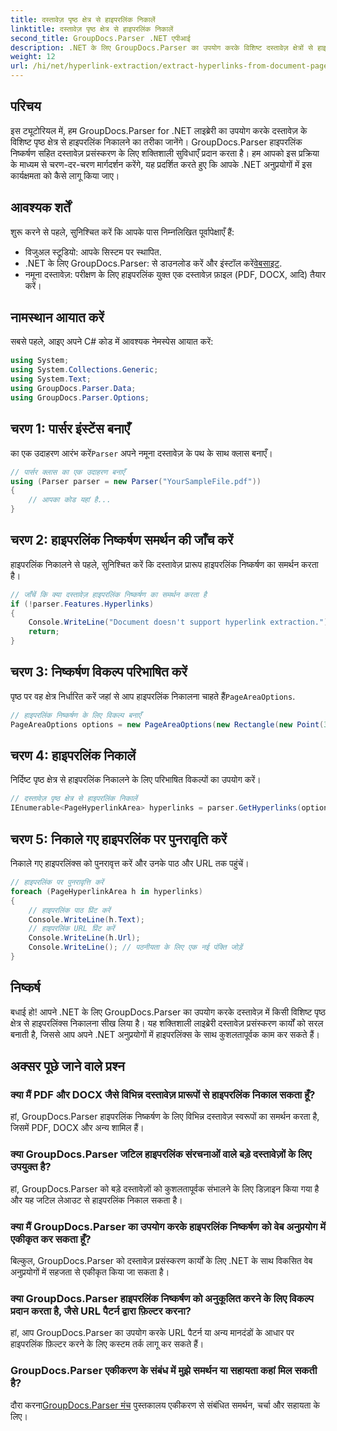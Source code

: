 ```yaml
---
title: दस्तावेज़ पृष्ठ क्षेत्र से हाइपरलिंक निकालें
linktitle: दस्तावेज़ पृष्ठ क्षेत्र से हाइपरलिंक निकालें
second_title: GroupDocs.Parser .NET एपीआई
description: .NET के लिए GroupDocs.Parser का उपयोग करके विशिष्ट दस्तावेज़ क्षेत्रों से हाइपरलिंक निकालने का तरीका जानें। अपनी दस्तावेज़ प्रसंस्करण क्षमताओं को बढ़ाएँ।
weight: 12
url: /hi/net/hyperlink-extraction/extract-hyperlinks-from-document-page-area/
---
```

## परिचय
इस ट्यूटोरियल में, हम GroupDocs.Parser for .NET लाइब्रेरी का उपयोग करके दस्तावेज़ के विशिष्ट पृष्ठ क्षेत्र से हाइपरलिंक निकालने का तरीका जानेंगे। GroupDocs.Parser हाइपरलिंक निष्कर्षण सहित दस्तावेज़ प्रसंस्करण के लिए शक्तिशाली सुविधाएँ प्रदान करता है। हम आपको इस प्रक्रिया के माध्यम से चरण-दर-चरण मार्गदर्शन करेंगे, यह प्रदर्शित करते हुए कि आपके .NET अनुप्रयोगों में इस कार्यक्षमता को कैसे लागू किया जाए।
## आवश्यक शर्तें
शुरू करने से पहले, सुनिश्चित करें कि आपके पास निम्नलिखित पूर्वापेक्षाएँ हैं:
- विजुअल स्टूडियो: आपके सिस्टम पर स्थापित.
- .NET के लिए GroupDocs.Parser: से डाउनलोड करें और इंस्टॉल करें[वेबसाइट](https://releases.groupdocs.com/parser/net/).
- नमूना दस्तावेज़: परीक्षण के लिए हाइपरलिंक युक्त एक दस्तावेज़ फ़ाइल (PDF, DOCX, आदि) तैयार करें।

## नामस्थान आयात करें
सबसे पहले, आइए अपने C# कोड में आवश्यक नेमस्पेस आयात करें:
```csharp
using System;
using System.Collections.Generic;
using System.Text;
using GroupDocs.Parser.Data;
using GroupDocs.Parser.Options;
```
## चरण 1: पार्सर इंस्टेंस बनाएँ
 का एक उदाहरण आरंभ करें`Parser` अपने नमूना दस्तावेज़ के पथ के साथ क्लास बनाएँ।
```csharp
// पार्सर क्लास का एक उदाहरण बनाएँ
using (Parser parser = new Parser("YourSampleFile.pdf"))
{
    // आपका कोड यहां है...
}
```
## चरण 2: हाइपरलिंक निष्कर्षण समर्थन की जाँच करें
हाइपरलिंक निकालने से पहले, सुनिश्चित करें कि दस्तावेज़ प्रारूप हाइपरलिंक निष्कर्षण का समर्थन करता है।
```csharp
// जाँचें कि क्या दस्तावेज़ हाइपरलिंक निष्कर्षण का समर्थन करता है
if (!parser.Features.Hyperlinks)
{
    Console.WriteLine("Document doesn't support hyperlink extraction.");
    return;
}
```
## चरण 3: निष्कर्षण विकल्प परिभाषित करें
 पृष्ठ पर वह क्षेत्र निर्धारित करें जहां से आप हाइपरलिंक निकालना चाहते हैं`PageAreaOptions`.
```csharp
// हाइपरलिंक निष्कर्षण के लिए विकल्प बनाएँ
PageAreaOptions options = new PageAreaOptions(new Rectangle(new Point(380, 90), new Size(150, 50)));
```
## चरण 4: हाइपरलिंक निकालें
निर्दिष्ट पृष्ठ क्षेत्र से हाइपरलिंक निकालने के लिए परिभाषित विकल्पों का उपयोग करें।
```csharp
// दस्तावेज़ पृष्ठ क्षेत्र से हाइपरलिंक निकालें
IEnumerable<PageHyperlinkArea> hyperlinks = parser.GetHyperlinks(options);
```
## चरण 5: निकाले गए हाइपरलिंक पर पुनरावृति करें
निकाले गए हाइपरलिंक्स को पुनरावृत्त करें और उनके पाठ और URL तक पहुंचें।
```csharp
// हाइपरलिंक पर पुनरावृत्ति करें
foreach (PageHyperlinkArea h in hyperlinks)
{
    // हाइपरलिंक पाठ प्रिंट करें
    Console.WriteLine(h.Text);
    // हाइपरलिंक URL प्रिंट करें
    Console.WriteLine(h.Url);
    Console.WriteLine(); // पठनीयता के लिए एक नई पंक्ति जोड़ें
}
```

## निष्कर्ष
बधाई हो! आपने .NET के लिए GroupDocs.Parser का उपयोग करके दस्तावेज़ में किसी विशिष्ट पृष्ठ क्षेत्र से हाइपरलिंक्स निकालना सीख लिया है। यह शक्तिशाली लाइब्रेरी दस्तावेज़ प्रसंस्करण कार्यों को सरल बनाती है, जिससे आप अपने .NET अनुप्रयोगों में हाइपरलिंक्स के साथ कुशलतापूर्वक काम कर सकते हैं।

## अक्सर पूछे जाने वाले प्रश्न
### क्या मैं PDF और DOCX जैसे विभिन्न दस्तावेज़ प्रारूपों से हाइपरलिंक निकाल सकता हूँ?
हां, GroupDocs.Parser हाइपरलिंक निष्कर्षण के लिए विभिन्न दस्तावेज़ स्वरूपों का समर्थन करता है, जिसमें PDF, DOCX और अन्य शामिल हैं।
### क्या GroupDocs.Parser जटिल हाइपरलिंक संरचनाओं वाले बड़े दस्तावेज़ों के लिए उपयुक्त है?
हां, GroupDocs.Parser को बड़े दस्तावेज़ों को कुशलतापूर्वक संभालने के लिए डिज़ाइन किया गया है और यह जटिल लेआउट से हाइपरलिंक निकाल सकता है।
### क्या मैं GroupDocs.Parser का उपयोग करके हाइपरलिंक निष्कर्षण को वेब अनुप्रयोग में एकीकृत कर सकता हूँ?
बिल्कुल, GroupDocs.Parser को दस्तावेज़ प्रसंस्करण कार्यों के लिए .NET के साथ विकसित वेब अनुप्रयोगों में सहजता से एकीकृत किया जा सकता है।
### क्या GroupDocs.Parser हाइपरलिंक निष्कर्षण को अनुकूलित करने के लिए विकल्प प्रदान करता है, जैसे URL पैटर्न द्वारा फ़िल्टर करना?
हां, आप GroupDocs.Parser का उपयोग करके URL पैटर्न या अन्य मानदंडों के आधार पर हाइपरलिंक फ़िल्टर करने के लिए कस्टम तर्क लागू कर सकते हैं।
### GroupDocs.Parser एकीकरण के संबंध में मुझे समर्थन या सहायता कहां मिल सकती है?
 दौरा करना[GroupDocs.Parser मंच](https://forum.groupdocs.com/c/parser/17) पुस्तकालय एकीकरण से संबंधित समर्थन, चर्चा और सहायता के लिए।